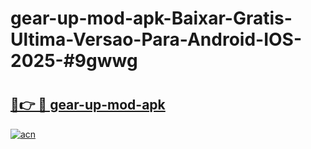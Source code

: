 # gear-up-mod-apk-Baixar-Gratis-Ultima-Versao-Para-Android-IOS-2025-#9gwwg

# <h2><a href="https://ainizakaria.my?title=gear-up-mod-apk&ref=24M">🔗👉 🔴 gear-up-mod-apk</a></h2>

[![acn](https://github.com/user-attachments/assets/0f9c940e-d8b0-45ae-aac7-cd30a18b3e1c)](https://ainizakaria.my?title=gear-up-mod-apk&ref=24M)

